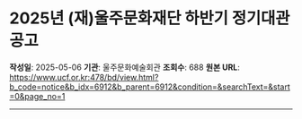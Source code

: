 # 2025년 (재)울주문화재단 하반기 정기대관 공고

**작성일**: 2025-05-06
**기관**: 울주문화예술회관
**조회수**: 688
**원본 URL**: https://www.ucf.or.kr:478/bd/view.html?b_code=notice&b_idx=6912&b_parent=6912&condition=&searchText=&start=0&page_no=1

---
